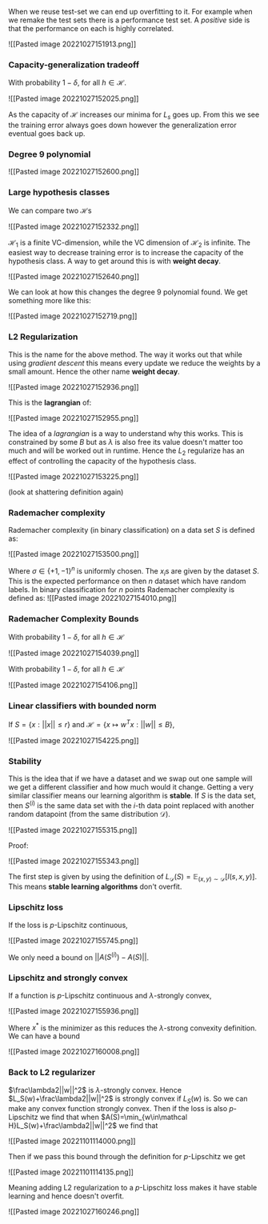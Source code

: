 When we reuse test-set we can end up overfitting to it. For example when we remake the test sets there is a performance test set. A *positive* side is that the performance on each is highly correlated.

![[Pasted image 20221027151913.png]]

### Capacity-generalization tradeoff
With probability $1-\delta$, for all $h\in\mathcal H$.

![[Pasted image 20221027152025.png]]

As the capacity of $\mathcal H$ increases our minima for $L_s$ goes up. From this we see the training error always goes down however the generalization error eventual goes back up.

### Degree 9 polynomial
![[Pasted image 20221027152600.png]]

### Large hypothesis classes
We can compare two $\mathcal H$s 

![[Pasted image 20221027152332.png]]

$\mathcal H_1$ is a finite VC-dimension, while the VC dimension of $\mathcal H_2$ is infinite. The easiest way to decrease training error is to increase the capacity of the hypothesis class. A way to get around this is with **weight decay**.

![[Pasted image 20221027152640.png]]

We can look at how this changes the degree 9 polynomial found. We get something more like this:

![[Pasted image 20221027152719.png]]

### L2 Regularization
This is the name for the above method. The way it works out that while using *gradient descent* this means every update we reduce the weights by a small amount. Hence the other name **weight decay**.

![[Pasted image 20221027152936.png]]

This is the **lagrangian** of:

![[Pasted image 20221027152955.png]]

The idea of a *lagrangian* is a way to understand why this works. This is constrained by some $B$ but as $\lambda$ is also free its value doesn't matter too much and will be worked out in runtime. Hence the $L_2$ regularize has an effect of controlling the capacity of the hypothesis class.

![[Pasted image 20221027153225.png]]

(look at shattering definition again)

### Rademacher complexity
Rademacher complexity (in binary classification) on a data set $S$ is defined as:

![[Pasted image 20221027153500.png]]

Where $\sigma\in\{+1,-1\}^n$ is uniformly chosen. The $x_i$s are given by the dataset $S$. This is the expected performance on then $n$ dataset which have random labels. In binary classification for $n$ points Rademacher complexity is defined as:
![[Pasted image 20221027154010.png]]

### Rademacher Complexity Bounds
With probability $1-\delta$, for all $h\in\mathcal H$

![[Pasted image 20221027154039.png]]

With probability $1-\delta$, for all $h\in\mathcal H$

![[Pasted image 20221027154106.png]]

### Linear classifiers with bounded norm
If $S=\{x:||x||\le r\}$ and $\mathcal H=\{x\mapsto w^Tx:||w||\le B\}$,

![[Pasted image 20221027154225.png]]

### Stability
This is the idea that if we have a dataset and we swap out one sample will we get a different classifier and how much would it change. Getting a very similar classifier means our learning algorithm is **stable**. If $S$ is the data set, then $S^{(i)}$ is the same data set with the $i$-th data point replaced with another random datapoint (from the same distribution $\mathcal D$).

![[Pasted image 20221027155315.png]]

Proof:

![[Pasted image 20221027155343.png]]

The first step is given by using the definition of $L_{\mathcal D}(S)=\mathbb E_{(x,y)\sim\mathcal D}[l(s,x,y)]$. This means **stable learning algorithms** don't overfit.

### Lipschitz loss
If the loss is $p$-Lipschitz continuous, 

![[Pasted image 20221027155745.png]]

We only need a bound on $||A(S^{(i)})-A(S)||$.

### Lipschitz and strongly convex
If a function is $p$-Lipschitz continuous and $\lambda$-strongly convex,

![[Pasted image 20221027155936.png]]

Where $x^*$ is the minimizer as this reduces the $\lambda$-strong convexity definition. We can have a bound

![[Pasted image 20221027160008.png]]

### Back to L2 regularizer
$\frac\lambda2||w||^2$ is $\lambda$-strongly convex. Hence $L_S(w)+\frac\lambda2||w||^2$ is strongly convex if $L_S(w)$ is. So we can make any convex function strongly convex. Then if the loss is also $p$-Lipschitz we find that when $A(S)=\min_{w\in\mathcal H}L_S(w)+\frac\lambda2||w||^2$ we find that 

![[Pasted image 20221101114000.png]]

Then if we pass this bound through the definition for $p$-Lipschitz we get

![[Pasted image 20221101114135.png]]

Meaning adding L2 regularization to a $p$-Lipschitz loss makes it have stable learning and hence doesn't overfit.

![[Pasted image 20221027160246.png]]